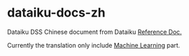 # dataiku-docs-zh
Dataiku DSS Chinese document from Dataiku [Reference Doc.](https://doc.dataiku.com/dss/latest/)

Currently the translation only include [Machine Learning](docs/Machine-learning.md) part.